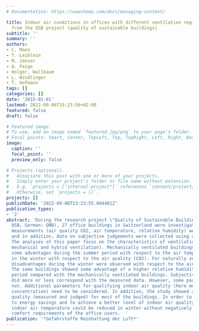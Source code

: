 ```yaml
---
# Documentation: https://wowchemy.com/docs/managing-content/

title: Indoor air conditions in offices with different ventilation regimes - results
  from the QSB project (quality of sustainable buildings)
subtitle: ''
summary: ''
authors:
- C. Monn
- T. Leiblein
- M. Janser
- A. Feige
- Holger, Wallbaum
- L. Windlinger
- T. Hofmann
tags: []
categories: []
date: '2015-01-01'
lastmod: 2022-09-06T15:23:56+02:00
featured: false
draft: false

# Featured image
# To use, add an image named `featured.jpg/png` to your page's folder.
# Focal points: Smart, Center, TopLeft, Top, TopRight, Left, Right, BottomLeft, Bottom, BottomRight.
image:
  caption: ''
  focal_point: ''
  preview_only: false

# Projects (optional).
#   Associate this post with one or more of your projects.
#   Simply enter your project's folder or file name without extension.
#   E.g. `projects = ["internal-project"]` references `content/project/deep-learning/index.md`.
#   Otherwise, set `projects = []`.
projects: []
publishDate: '2022-09-06T13:23:55.044401Z'
publication_types:
- '2'
abstract: 'During the research project \"Quality of Sustainable Buildings\" (English:
  QSB, German: QNB), 27 office buildings in Switzerland were investigated. Objective
  measurements (air quality CO2, air temperature, relative humidity) were performed
  and in addition, data on subjective judgements were collected using questionnaires.
  The analyses of this paper focus on the characteristics of ventilation (natural,
  mechanical and hybrid ventilation). Mechanically ventilated buildings indicated
  some advantages during the summer period with respect to the air temperature and
  in the winter with respect to the air quality (CO2). For naturally ventilated buildings,
  disadvantages during the winter were observed with respect to the air quality (CO2).
  The same buildings showed some advantage of a higher relative humidity in the winter
  period compared with the mechanically ventilated buildings. Subjective judgements
  did more or less correspond with the measured data. However, some parameters did
  not. Additional parameters for qualifying indoor air quality (here measured as CO2
  concentration) need to be considered. In addition, the study showed a quite good
  quality (measured and judged) for most of the buildings. In order to contribute
  to energy savings and to achieve a better level of indoor air quality (e.g. humidity),
  indoor air temperature could be reduced in winter without negatively affecting the
  comfort requirements of the office users.  '
publication: '*Gefahrstoffe Reinhaltung der Luft*'
---
```


